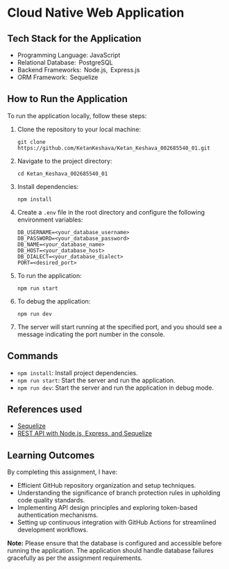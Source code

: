 # Cloud Native Web Application

## Tech Stack for the Application

- Programming Language: JavaScript 
- ⁠Relational Database: ⁠ PostgreSQL ⁠
- ⁠Backend Frameworks: ⁠ Node.js, ⁠ Express.js ⁠
- ⁠ORM Framework: ⁠ Sequelize ⁠

## How to Run the Application
To run the application locally, follow these steps:

1. Clone the repository to your local machine:
   ```
   git clone https://github.com/KetanKeshava/Ketan_Keshava_002685540_01.git
   ```

2. Navigate to the project directory:
   ```
   cd Ketan_Keshava_002685540_01
   ```

3. Install dependencies:
   ```
   npm install
   ```

4. Create a `.env` file in the root directory and configure the following environment variables:
   ```
   DB_USERNAME=<your_database_username>
   DB_PASSWORD=<your_database_password>
   DB_NAME=<your_database_name>
   DB_HOST=<your_database_host>
   DB_DIALECT=<your_database_dialect>
   PORT=<desired_port>
   ```

5. To run the application:
   ```
   npm run start
   ```

6. To debug the application:
   ```
   npm run dev
   ```

7. The server will start running at the specified port, and you should see a message indicating the port number in the console.

## Commands
- `npm install`: Install project dependencies.
- `npm run start`: Start the server and run the application.
- `npm run dev`: Start the server and run the application in debug mode.

## References used

- ⁠[Sequelize](https://sequelize.org/docs/v6/getting-started/)
- [REST API with Node.js, Express, and Sequelize](https://medium.com/@mtalhanasir96/building-your-first-rest-api-with-node-js-express-and-sequelize-b041f9910b8a)

## Learning Outcomes
By completing this assignment, I have:

- Efficient GitHub repository organization and setup techniques.
- Understanding the significance of branch protection rules in upholding code quality standards.
- Implementing API design principles and exploring token-based authentication mechanisms.
- Setting up continuous integration with GitHub Actions for streamlined development workflows.

**Note:** Please ensure that the database is configured and accessible before running the application. The application should handle database failures gracefully as per the assignment requirements.
